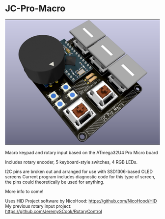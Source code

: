 # JC-Pro-Macro

![image](JCPMRender.png)

Macro keypad and rotary input based on the ATmega32U4 Pro Micro board

Includes rotary encoder, 5 keyboard-style switches, 4 RGB LEDs.

I2C pins are broken out and arranged for use with SSD1306-based OLED screens
Current program includes diagnostic code for this type of screen, the pins
could theoretically be used for anything.

More info to come!

Uses HID Project software by NicoHood: https://github.com/NicoHood/HID  
My previous rotary input project: https://github.com/JeremySCook/RotaryControl
